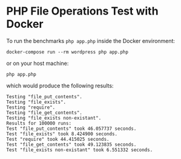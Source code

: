 # PHP File Operations Test with Docker

To run the benchmarks `php app.php` inside the Docker environment:

	docker-compose run --rm wordpress php app.php

or on your host machine:

	php app.php

which would produce the following results:

	Testing "file_put_contents".
	Testing "file_exists".
	Testing "require".
	Testing "file_get_contents".
	Testing "file_exists non-existant".
	Results for 100000 runs:
	Test "file_put_contents" took 46.057737 seconds.
	Test "file_exists" took 8.424900 seconds.
	Test "require" took 44.415025 seconds.
	Test "file_get_contents" took 49.123835 seconds.
	Test "file_exists non-existant" took 6.551332 seconds.
